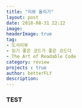 ```yaml
---
title: "리뷰 올리기"
layout: post
date: 2018-08-31 22:22
image: 
headerImage: true
tag: 
- 도서리뷰
- 읽기 좋은 코드가 좋은 코드다
- The Art of Readable Code
category: review
projects : true
author: betterFLY
description:
---
```


### TEST